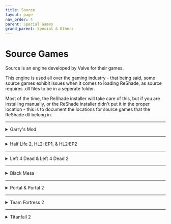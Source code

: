 ```yaml
---
title: Source
layout: page
nav_order: 4
parent: Special Games
grand_parent: Special & Others
---
```


# Source Games
Source is an engine developed by Valve for their games.

This engine is used all over the gaming industry - that being said, some source games exhibit issues when it comes to loading ReShade, as source requires .dll files to be in a seperate folder.

Most of the time, the ReShade installer will take care of this, but if you are installing manually, or the ReShade installer didn't put it in the proper location - this is to document the locations for source games that the ReShade dll belong in.

------

<details markdown="block">
<summary>Garry's Mod</summary>

Location for ReShade files to exist for 32Bit version of Garry's Mod:
  * `\GarrysMod\bin\`

Location for ReShade files to exist for 64Bit/Chromium version of Garry's Mod:

  * `\GarrysMod\bin\win64\`

ReShade files required:

  * `d3d9.dll`
  * `ReShade-Shaders`
  * `ReShade.ini`

</details>

------

<details markdown="block">
<summary>Half Life 2, HL2: EP1, & HL2:EP2</summary>

Location for ReShade files to exist:
  * `\Half-Life 2\bin\`

ReShade files required:
  * `d3d9.dll`
  * `ReShade-Shaders`
  * `ReShade.ini`

</details>

------

<details markdown="block">
<summary>Left 4 Dead & Left 4 Dead 2</summary>

Location for ReShade files to exist:
  * `\left 4 dead\bin\`
  * `\Left 4 Dead 2\bin\`

ReShade files required:
  * `d3d9.dll`
  * `ReShade-Shaders`
  * `ReShade.ini`

</details>

------

<details markdown="block">
<summary>Black Mesa</summary>

Location for ReShade files to exist:
  * `\Black Mesa\bin\`

ReShade files required:
  * `d3d9.dll`
  * `ReShade-Shaders`
  * `ReShade.ini`


</details>

------

<details markdown="block">
<summary>Portal & Portal 2</summary>

Location for ReShade files to exist:
  * `\Portal\bin\`
  * `\Portal 2\bin`

ReShade files required:
  * `d3d9.dll`
  * `ReShade-Shaders`
  * `ReShade.ini`

</details>

------

<details markdown="block">
<summary>Team Fortress 2</summary>

Location for ReShade files to exist:
  * `\Team Fortress 2\bin\`

ReShade files required:
  * `d3d9.dll`
  * `ReShade-Shaders`
  * `ReShade.ini`

</details>

------

<details markdown="block">
<summary>Titanfall 2</summary>

Location for ReShade files to exist:
  * `\Titanfall2\bin\x64_retail\`

ReShade files required:
  * `dxgi.dll`
  * `ReShade-Shaders`
  * `ReShade.ini`

</details>

